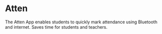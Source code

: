 # Atten
The Atten App enables students to quickly mark attendance using Bluetooth and internet. Saves time for students and teachers.

